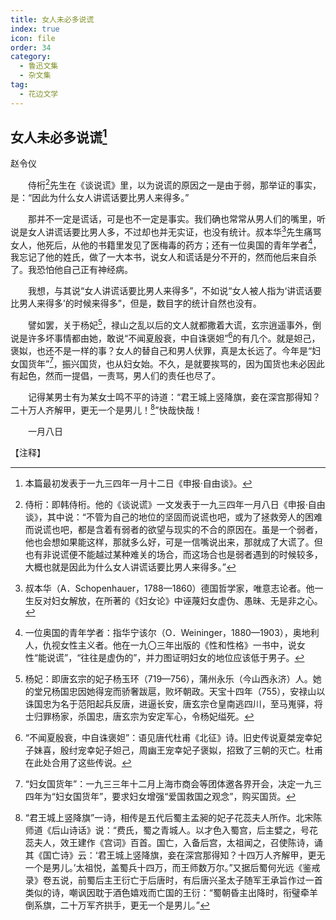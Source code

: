 ```yaml
---
title: 女人未必多说谎
index: true
icon: file
order: 34
category:
  - 鲁迅文集
  - 杂文集
tag:  
  - 花边文学
---
```


## 女人未必多说谎[^①]

赵令仪

　　侍桁[^②]先生在《谈说谎》里，以为说谎的原因之一是由于弱，那举证的事实，是：“因此为什么女人讲谎话要比男人来得多。”

　　那并不一定是谎话，可是也不一定是事实。我们确也常常从男人们的嘴里，听说是女人讲谎话要比男人多，不过却也并无实证，也没有统计。叔本华[^③]先生痛骂女人，他死后，从他的书籍里发见了医梅毒的药方；还有一位奥国的青年学者[^④]，我忘记了他的姓氏，做了一大本书，说女人和谎话是分不开的，然而他后来自杀了。我恐怕他自己正有神经病。

　　我想，与其说“女人讲谎话要比男人来得多”，不如说“女人被人指为‘讲谎话要比男人来得多’的时候来得多”，但是，数目字的统计自然也没有。

　　譬如罢，关于杨妃[^⑤]，禄山之乱以后的文人就都撒着大谎，玄宗逍遥事外，倒说是许多坏事情都由她，敢说“不闻夏殷衰，中自诛褒妲”[^⑥]的有几个。就是妲己，褒姒，也还不是一样的事？女人的替自己和男人伏罪，真是太长远了。今年是“妇女国货年”[^⑦]，振兴国货，也从妇女始。不久，是就要挨骂的，因为国货也未必因此有起色，然而一提倡，一责骂，男人们的责任也尽了。

　　记得某男士有为某女士鸣不平的诗道：“君王城上竖降旗，妾在深宫那得知？二十万人齐解甲，更无一个是男儿！[^⑧]”快哉快哉！

　　一月八日

【注释】

[^①]:本篇最初发表于一九三四年一月十二日《申报·自由谈》。

[^②]:侍桁：即韩侍桁。他的《谈说谎》一文发表于一九三四年一月八日《申报·自由谈》，其中说：“不管为自己的地位的坚固而说谎也吧，或为了拯救旁人的困难而说谎也吧，都是含着有弱者的欲望与现实的不合的原因在。虽是一个弱者，他也会想如果能这样，那就多么好，可是一信嘴说出来，那就成了大谎了。但也有非说谎便不能越过某种难关的场合，而这场合也是弱者遇到的时候较多，大概也就是因此为什么女人讲谎话要比男人来得多。”

[^③]:叔本华（A．Schopenhauer，1788—1860）德国哲学家，唯意志论者。他一生反对妇女解放，在所著的《妇女论》中诬蔑妇女虚伪、愚昧、无是非之心。

[^④]:一位奥国的青年学者：指华宁该尔（O．Weininger，1880—1903），奥地利人，仇视女性主义者。他在一九〇三年出版的《性和性格》一书中，说女性“能说谎”，“往往是虚伪的”，并力图证明妇女的地位应该低于男子。

[^⑤]:杨妃：即唐玄宗的妃子杨玉环（719—756），蒲州永乐（今山西永济）人。她的堂兄杨国忠因她得宠而骄奢跋扈，败坏朝政。天宝十四年（755），安禄山以诛国忠为名于范阳起兵反唐，进逼长安，唐玄宗仓皇南逃四川，至马嵬驿，将士归罪杨家，杀国忠，唐玄宗为安定军心，令杨妃缢死。

[^⑥]:“不闻夏殷衰，中自诛褒妲”：语见唐代杜甫《北征》诗。旧史传说夏桀宠幸妃子妹喜，殷纣宠幸妃子妲己，周幽王宠幸妃子褒姒，招致了三朝的灭亡。杜甫在此处合用了这些传说。

[^⑦]:“妇女国货年”：一九三三年十二月上海市商会等团体邀各界开会，决定一九三四年为“妇女国货年”，要求妇女增强“爱国救国之观念”，购买国货。

[^⑧]:“君王城上竖降旗”一诗，相传是五代后蜀主孟昶的妃子花蕊夫人所作。北宋陈师道《后山诗话》说：“费氏，蜀之青城人。以才色入蜀宫，后主嬖之，号花蕊夫人，效王建作《宫词》百首。国亡，入备后宫，太祖闻之，召使陈诗，诵其《国亡诗》云：‘君王城上竖降旗，妾在深宫那得知？十四万人齐解甲，更无一个是男儿。’太祖悦，盖蜀兵十四万，而王师数万尔。”又据后蜀何光远《鉴戒录》卷五说，前蜀后主王衍亡于后唐时，有后唐兴圣太子随军王承旨作过一首类似的诗，嘲讽因耽于酒色嬉戏而亡国的王衍：“蜀朝昏主出降时，衔璧牵羊倒系旗，二十万军齐拱手，更无一个是男儿。”
